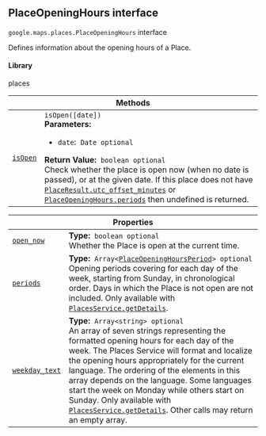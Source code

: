 
<h2 id="PlaceOpeningHours">PlaceOpeningHours interface</h2>
<p>
<code><span itemprop="path">google.maps.places</span>.<span itemprop="name">PlaceOpeningHours</span></code>
interface
</p>
<p>Defines information about the opening hours of a Place.</p>
<h4>Library</h4>
<p>places</p>
<div class="devsite-table-wrapper"><table class="methods responsive" summary="interface PlaceOpeningHours - Methods">
<thead>
<tr><th colspan="2">Methods</th>
</tr></thead>
<tbody>
<tr id="PlaceOpeningHours.isOpen">
<td itemprop="property"><code><a class="secret-link" href="#PlaceOpeningHours.isOpen"><span>isOpen</span></a></code></td>
<td><div><code>isOpen([date])</code></div>
<div class="desc"><strong>Parameters:</strong>&nbsp; <ul>
<li><code>date</code>:&nbsp; <code>Date <span class="optional-type-annotation">optional</span></code></li>
</ul></div>
<div class="desc"><strong>Return Value:</strong>&nbsp; <code>boolean <span class="optional-type-annotation">optional</span></code></div>
<div class="desc">Check whether the place is open now (when no date is passed), or at the given date. If this place does not have <code><a href="https://developers.google.com/maps/documentation/javascript/reference/places-service#PlaceResult.utc_offset_minutes">PlaceResult.utc_offset_minutes</a></code> or <code><a href="https://developers.google.com/maps/documentation/javascript/reference/places-service#PlaceOpeningHours.periods">PlaceOpeningHours.periods</a></code> then undefined is returned.</div></td>
</tr>
</tbody>
</table></div>
<div class="devsite-table-wrapper"><table class="properties responsive" summary="interface PlaceOpeningHours - Properties">
<thead>
<tr><th colspan="2">Properties</th>
</tr></thead>
<tbody>
<tr id="PlaceOpeningHours.open_now">
<td itemprop="property"><code><a class="secret-link" href="#PlaceOpeningHours.open_now"><span>open_now</span></a></code></td>
<td><div><strong>Type:</strong>&nbsp; <code>boolean <span class="optional-type-annotation">optional</span></code></div>
<div class="desc">Whether the Place is open at the current time.</div></td>
</tr>
<tr id="PlaceOpeningHours.periods">
<td itemprop="property"><code><a class="secret-link" href="#PlaceOpeningHours.periods"><span>periods</span></a></code></td>
<td><div><strong>Type:</strong>&nbsp; <code>Array&lt;<a href="PlaceOpeningHoursPeriod.md">PlaceOpeningHoursPeriod</a>&gt; <span class="optional-type-annotation">optional</span></code></div>
<div class="desc">Opening periods covering for each day of the week, starting from Sunday, in chronological order. Days in which the Place is not open are not included. Only available with <code><a href="https://developers.google.com/maps/documentation/javascript/reference/places-service#PlacesService.getDetails">PlacesService.getDetails</a></code>.</div></td>
</tr>
<tr id="PlaceOpeningHours.weekday_text">
<td itemprop="property"><code><a class="secret-link" href="#PlaceOpeningHours.weekday_text"><span>weekday_text</span></a></code></td>
<td><div><strong>Type:</strong>&nbsp; <code>Array&lt;string&gt; <span class="optional-type-annotation">optional</span></code></div>
<div class="desc">An array of seven strings representing the formatted opening hours for each day of the week. The Places Service will format and localize the opening hours appropriately for the current language. The ordering of the elements in this array depends on the language. Some languages start the week on Monday while others start on Sunday. Only available with <code><a href="https://developers.google.com/maps/documentation/javascript/reference/places-service#PlacesService.getDetails">PlacesService.getDetails</a></code>. Other calls may return an empty array.</div></td>
</tr>
</tbody>
</table></div>
<script src="replace_links.js"></script>

